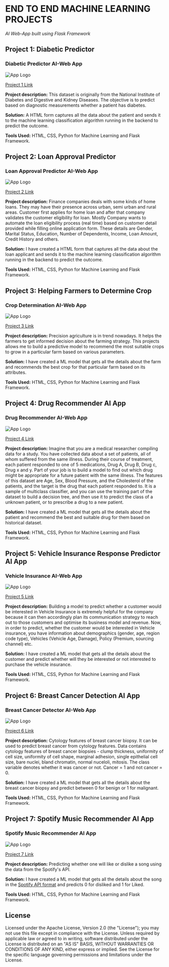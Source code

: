 # END TO END MACHINE LEARNING PROJECTS
*AI Web-App built using Flask Framework*

## Project 1: Diabetic Predictor

### Diabetic Predictor AI-Web App

![App Logo](https://github.com/drdataSpp/end2end_ml_python/blob/master/Diabetes%20Predictor%20App.gif)

[Project 1 Link](https://github.com/drdataSpp/end2end_ml_python/tree/master/ML-App1-Diabetes-Predictor)

**Project description:** This dataset is originally from the National Institute of Diabetes and Digestive and Kidney Diseases. The objective is to predict based on diagnostic measurements whether a patient has diabetes.

**Solution:** A HTML form captures all the data about the patient and sends it to the machine learning classification algorithm running in the backend to predict the outcome.

**Tools Used:** HTML, CSS, Python for Machine Learning and Flask Framework.

## Project 2: Loan Approval Predictor

### Loan Approval Predictor AI-Web App

![App Logo](https://github.com/drdataSpp/end2end_ml_python/blob/master/Loan%20Predictor%20App.gif)

[Project 2 Link](https://github.com/drdataSpp/end2end_ml_python/tree/master/ML-App2-Loan-Approval-Predictor)

**Project description:** Finance companies deals with some kinds of home loans. They may have their presence across urban, semi urban and rural areas. Customer first applies for home loan and after that company validates the customer eligibility for loan. Mostly Company wants to automate the loan eligibility process (real time) based on customer detail provided while filling online application form. These details are Gender, Marital Status, Education, Number of Dependents, Income, Loan Amount, Credit History and others.

**Solution:** I have created a HTML form that captures all the data about the loan applicant and sends it to the machine learning classification algorithm running in the backend to predict the outcome.

**Tools Used:** HTML, CSS, Python for Machine Learning and Flask Framework.

## Project 3: Helping Farmers to Determine Crop

### Crop Determination AI-Web App

![App Logo](https://github.com/drdataSpp/end2end_ml_python/blob/master/Crop%20Recommender%20App.gif)

[Project 3 Link](https://github.com/drdataSpp/end2end_ml_python/tree/master/ML-App3-Crop-Determining-AI-App)

**Project description:** Precision agriculture is in trend nowadays. It helps the farmers to get informed decision about the farming strategy. This projects allows me to build a predictive model to recommend the most suitable crops to grow in a particular farm based on various parameters.

**Solution:** I have created a ML model that gets all the details about the farm and recommends the best crop for that particular farm based on its attributes.

**Tools Used:** HTML, CSS, Python for Machine Learning and Flask Framework.

## Project 4: Drug Recommender AI App

### Drug Recommender AI-Web App

![App Logo](https://github.com/drdataSpp/end2end_ml_python/blob/master/Drug%20Recommender%20App.gif)

[Project 4 Link](https://github.com/drdataSpp/end2end_ml_python/tree/master/ML-App4-Drug-Recommender-AI-App)

**Project description:** Imagine that you are a medical researcher compiling data for a study. You have collected data about a set of patients, all of whom suffered from the same illness. During their course of treatment, each patient responded to one of 5 medications, Drug A, Drug B, Drug c, Drug x and y. Part of your job is to build a model to find out which drug might be appropriate for a future patient with the same illness. The features of this dataset are Age, Sex, Blood Pressure, and the Cholesterol of the patients, and the target is the drug that each patient responded to. It is a sample of multiclass classifier, and you can use the training part of the dataset to build a decision tree, and then use it to predict the class of a unknown patient, or to prescribe a drug to a new patient.

**Solution:** I have created a ML model that gets all the details about the patient and recommend the best and suitable drug for them based on historical dataset.

**Tools Used:** HTML, CSS, Python for Machine Learning and Flask Framework.

## Project 5: Vehicle Insurance Response Predictor AI App

### Vehicle Insurance AI-Web App

![App Logo](https://github.com/drdataSpp/end2end_ml_python/blob/master/Vehicle%20Ins%20Response%20Predictor%20App.gif)

[Project 5 Link](https://github.com/drdataSpp/end2end_ml_python/tree/master/ML-App5-Insurance-Response-Predictor-AI-App)

**Project description:** Building a model to predict whether a customer would be interested in Vehicle Insurance is extremely helpful for the company because it can then accordingly plan its communication strategy to reach out to those customers and optimise its business model and revenue. Now, in order to predict, whether the customer would be interested in Vehicle insurance, you have information about demographics (gender, age, region code type), Vehicles (Vehicle Age, Damage), Policy (Premium, sourcing channel) etc.

**Solution:** I have created a ML model that gets all the details about the customer and predict whether will they be interested or not interested to purchase the vehicle insurance.

**Tools Used:** HTML, CSS, Python for Machine Learning and Flask Framework.


## Project 6: Breast Cancer Detection AI App

### Breast Cancer Detector AI-Web App

![App Logo](https://github.com/drdataSpp/end2end_ml_python/blob/master/ML-App6-Breast-Cancer-Detector/breast-cancer-app.gif)

[Project 6 Link](https://github.com/drdataSpp/end2end_ml_python/tree/master/ML-App6-Breast-Cancer-Detector)

**Project description:** Cytology features of breast cancer biopsy. It can be used to predict breast cancer from cytology features. Data contains cytology features of breast cancer biopsies - clump thickness, uniformity of cell size, uniformity of cell shape, marginal adhesion, single epithelial cell size, bare nuclei, bland chromatin, normal nuceloli, mitosis. The class variable denotes whether it was cancer or not. Cancer = 1 and not cancer = 0.

**Solution:** I have created a ML model that gets all the details about the breast cancer biopsy and predict between 0 for benign or 1 for malignant.

**Tools Used:** HTML, CSS, Python for Machine Learning and Flask Framework.


## Project 7: Spotify Music Recommender AI App

### Spotify Music Recommender AI App

![App Logo](https://github.com/drdataSpp/end2end_ml_python/blob/master/Music-Recommender-App.gif)

[Project 7 Link](https://github.com/drdataSpp/end2end_ml_python/tree/master/ML-App7-Spotify-Music-Recommender)

**Project description:** Predicting whether one will like or dislike a song using the data from the Spotify's API.

**Solution:** I have created a ML model that gets all the details about the song in the [Spotify API format](https://developer.spotify.com/documentation/web-api/) and predicts 0 for disliked and 1 for Liked.

**Tools Used:** HTML, CSS, Python for Machine Learning and Flask Framework.


## License
Licensed under the Apache License, Version 2.0 (the "License"); you may not use this file except in compliance with the License. Unless required by applicable law or agreed to in writing, software distributed under the License is distributed on an "AS IS" BASIS, WITHOUT WARRANTIES OR CONDITIONS OF ANY KIND, either express or implied. See the License for the specific language governing permissions and limitations under the License.
